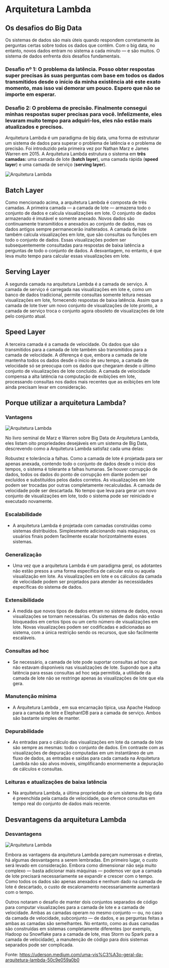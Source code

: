 # Arquitetura Lambda

## Os desafios do Big Data

Os sistemas de dados são mais úteis quando respondem corretamente às perguntas certas sobre todos os dados que contêm. Com o big data, no entanto, novos
dados entram no sistema a cada minuto — e são muitos. O sistema de dados enfrenta dois desafios fundamentais.

### Desafio nº 1: O problema da latência. Posso obter respostas super precisas às suas perguntas com base em todos os dados transmitidos desde o início da minha existência até este exato momento, mas isso vai demorar um pouco. Espero que não se importe em esperar.

### Desafio 2: O problema de precisão. Finalmente consegui minhas respostas super precisas para você. Infelizmente, eles levaram muito tempo para adquiri-los, eles não estão mais atualizados e precisos.

Arquitetura Lambda é um paradigma de big data, uma forma de estruturar um sistema de dados para superar o problema de latência e o problema de precisão.
Foi introduzido pela primeira vez por Nathan Marz e James Warren em 2015. A Arquitetura Lambda estrutura o sistema em **três camadas:** uma camada de lote (**batch layer**),
uma camada rápida (**speed layer**) e uma camada de serviço (**serving layer**).

![Arquitetura Lambda](../images/arquitetura_lambda.png 'Arquitetura Lambda')

## Batch Layer 

Como mencionado acima, a arquitetura Lambda é composta de três camadas. A primeira camada — a camada de lote — armazena todo o conjunto de dados e calcula
visualizações em lote. O conjunto de dados armazenado é imutável e somente anexado. Novos dados são continuamente transmitidos e anexados ao conjunto de dados,
mas os dados antigos sempre permanecerão inalterados. A camada de lote também calcula visualizações em lote, que são consultas ou funções em todo o conjunto
de dados. Essas visualizações podem ser subsequentemente consultadas para respostas de baixa latência a perguntas de todo o conjunto de dados. A desvantagem,
no entanto, é que leva muito tempo para calcular essas visualizações em lote.

## Serving Layer 

A segunda camada na arquitetura Lambda é a camada de serviço. A camada de serviço é carregada nas visualizações em lote e, como um banco de dados tradicional,
permite consultas somente leitura nessas visualizações em lote, fornecendo respostas de baixa latência. Assim que a camada de lote tiver um novo conjunto de
visualizações de lote pronto, a camada de serviço troca o conjunto agora obsoleto de visualizações de lote pelo conjunto atual.

## Speed Layer

A terceira camada é a camada de velocidade. Os dados que são transmitidos para a camada de lote também são transmitidos para a camada de velocidade.
A diferença é que, embora a camada de lote mantenha todos os dados desde o início de seu tempo, a camada de velocidade só se preocupa com os dados
que chegaram desde o último conjunto de visualizações de lote concluído. A camada de velocidade compensa a alta latência na computação de exibições
em lote, processando consultas nos dados mais recentes que as exibições em lote ainda precisam levar em consideração.

## Porque utilizar a arquitetura Lambda?

### Vantagens
![Arquitetura Lambda](../images/vantagens_arquitetura_lambda.png 'Arquitetura Lambda')

No livro seminal de Marz e Warren sobre Big Data de Arquitetura Lambda, eles listam oito propriedades desejáveis ​​em um sistema de Big Data,
descrevendo como a Arquitetura Lambda satisfaz cada uma delas:

Robustez e tolerância a falhas. Como a camada de lote é projetada para ser apenas anexada, contendo todo o conjunto de dados desde o início dos tempos,
o sistema é tolerante a falhas humanas. Se houver corrupção de dados, todos os dados do ponto de corrupção em diante podem ser excluídos e substituídos
pelos dados corretos. As visualizações em lote podem ser trocadas por outras completamente recalculadas. A camada de velocidade pode ser descartada.
No tempo que leva para gerar um novo conjunto de visualizações em lote, todo o sistema pode ser reiniciado e executado novamente.

### Escalabilidade
  - A arquitetura Lambda é projetada com camadas construídas como sistemas distribuídos. Simplesmente adicionando mais máquinas, os usuários finais
podem facilmente escalar horizontalmente esses sistemas.

### Generalização
  - Uma vez que a arquitetura Lambda é um paradigma geral, os adotantes não estão presos a uma forma específica de calcular esta ou aquela visualização
em lote. As visualizações em lote e os cálculos da camada de velocidade podem ser projetados para atender às necessidades específicas do sistema de dados.

### Extensibilidade
  - À medida que novos tipos de dados entram no sistema de dados, novas visualizações se tornam necessárias. Os sistemas de dados não estão bloqueados
em certos tipos ou um certo número de visualizações em lote. Novas visualizações podem ser codificadas e adicionadas ao sistema, com a única
restrição sendo os recursos, que são facilmente escaláveis.

### Consultas ad hoc 
  - Se necessário, a camada de lote pode suportar consultas ad hoc que não estavam disponíveis nas visualizações de lote. Supondo que a alta latência para essas
consultas ad hoc seja permitida, a utilidade da camada de lote não se restringe apenas às visualizações de lote que ela gera.

### Manutenção mínima
  - A Arquitetura Lambda , em sua encarnação típica, usa Apache Hadoop para a camada de lote e ElephantDB para a camada de serviço. Ambos são bastante simples de manter.

### Depurabilidade
  - As entradas para o cálculo das visualizações em lote da camada de lote são sempre as mesmas: todo o conjunto de dados. Em contraste com as
visualizações de depuração computadas em um instantâneo de um fluxo de dados, as entradas e saídas para cada camada na Arquitetura Lambda não são
alvos móveis, simplificando enormemente a depuração de cálculos e consultas.

### Leituras e atualizações de baixa latência
- Na arquitetura Lambda, a última propriedade de um sistema de big data é preenchida pela camada de velocidade, que oferece consultas em tempo real do conjunto de dados mais recente.

## Desvantagens da arquitetura Lambda

### Desvantagens
![Arquitetura Lambda](../images/desvantagens_arquitetura_lambda.png 'Arquitetura Lambda')

Embora as vantagens da arquitetura Lambda pareçam numerosas e diretas, há algumas desvantagens a serem lembradas. Em primeiro lugar, o custo será levado em
consideração. Embora como dimensionar não seja muito complexo — basta adicionar mais máquinas — podemos ver que a camada de lote precisará necessariamente
se expandir e crescer com o tempo. Como todos os dados são apenas anexados e nenhum dado na camada de lote é descartado, o custo de escalonamento
necessariamente aumentará com o tempo.

Outros notaram o desafio de manter dois conjuntos separados de código para computar visualizações para a camada de lote e a camada de velocidade. Ambas
as camadas operam no mesmo conjunto — ou, no caso da camada de velocidade, subconjunto — de dados, e as perguntas feitas a ambas as camadas são semelhantes.
No entanto, como as duas camadas são construídas em sistemas completamente diferentes (por exemplo, Hadoop ou Snowflake para a camada de lote, mas Storm ou
Spark para a camada de velocidade), a manutenção de código para dois sistemas separados pode ser complicada.

Fonte: https://uderson.medium.com/uma-vis%C3%A3o-geral-da-arquitetura-lambda-50c9e059a0b0
